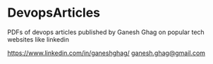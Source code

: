 # DevopsArticles
PDFs of devops articles published by Ganesh Ghag on popular tech websites like linkedin


https://www.linkedin.com/in/ganeshghag/
ganesh.ghag@gmail.com
